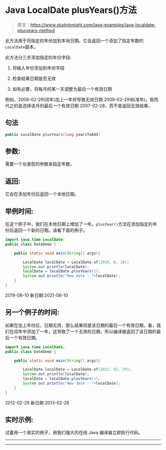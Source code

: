 # Java LocalDate plusYears()方法

> 原文：<https://www.studytonight.com/java-examples/java-localdate-plusyears-method>

此方法用于将指定的年份加到本地日期。它会返回一个添加了指定年数的`LocalDate`副本。

此方法分三步添加指定的年份字段:

1.  将输入年份添加到年份字段

2.  检查结果日期是否无效

3.  如有必要，将每月的某一天调整为最后一个有效日期

例如，2008-02-29(闰年)加上一年将导致无效日期 2009-02-29(标准年)。取而代之的是选择该月的最后一个有效日期 2007-02-28，而不是返回无效结果。

## 句法

```java
public LocalDate plusYears(long yearsToAdd)
```

## 参数:

需要一个长类型的参数来指定年数。

## 返回:

它会在添加年份后返回一个本地日期。

## 举例时间:

在这个例子中，我们在本地日期上增加了一年。`plusYear()`方法在添加指定的年份后返回一个新的日期。请看下面的例子。

```java
import java.time.LocalDate; 
public class DateDemo {

	public static void main(String[] args){  

		LocalDate localDate = LocalDate.of(2019, 8, 10);
		System.out.println(localDate);
		localDate = localDate.plusYears(2);
		System.out.println("New date : "+localDate);
	}
}
```

2019-08-10
新日期:2021-08-10

## 另一个例子的时间:

如果在加上年份后，日期无效，那么结果将是该日期的最后一个有效日期。看，我们在闰年中添加了一年，这导致了一个无效的日期，所以编译器返回了该日期的最后一个有效日期。

```java
import java.time.LocalDate; 
public class DateDemo {

	public static void main(String[] args){  

		LocalDate localDate = LocalDate.of(2012, 02, 29);
		System.out.println(localDate);
		localDate = localDate.plusYears(1);
		System.out.println("New date : "+localDate);
	}
}
```

2012-02-29
新日期:2013-02-28

## 实时示例:

试着用一个真实的例子，用我们强大的在线 Java 编译器立即执行代码。

* * *

* * *